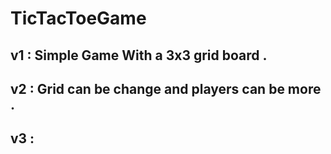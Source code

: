 # TicTacToeGame

## v1 : Simple Game With a 3x3 grid board .

## v2 : Grid can be change and players can be more .

## v3 :
